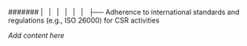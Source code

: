####### |   |   |   |   |   |   ├── Adherence to international standards and regulations (e.g., ISO 26000) for CSR activities

*Add content here*